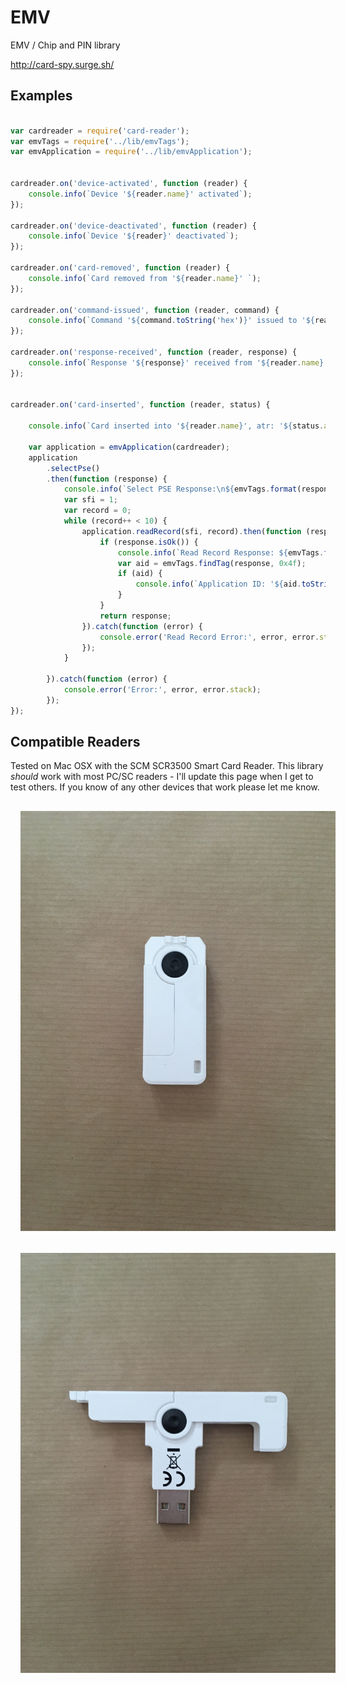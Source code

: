 # EMV 

EMV / Chip and PIN library

http://card-spy.surge.sh/

## Examples

```javascript

var cardreader = require('card-reader');
var emvTags = require('../lib/emvTags');
var emvApplication = require('../lib/emvApplication');


cardreader.on('device-activated', function (reader) {
    console.info(`Device '${reader.name}' activated`);
});

cardreader.on('device-deactivated', function (reader) {
    console.info(`Device '${reader}' deactivated`);
});

cardreader.on('card-removed', function (reader) {
    console.info(`Card removed from '${reader.name}' `);
});

cardreader.on('command-issued', function (reader, command) {
    console.info(`Command '${command.toString('hex')}' issued to '${reader.name}' `);
});

cardreader.on('response-received', function (reader, response) {
    console.info(`Response '${response}' received from '${reader.name}' `);
});


cardreader.on('card-inserted', function (reader, status) {

    console.info(`Card inserted into '${reader.name}', atr: '${status.atr.toString('hex')}'`);

    var application = emvApplication(cardreader);
    application
        .selectPse()
        .then(function (response) {
            console.info(`Select PSE Response:\n${emvTags.format(response)}`);
            var sfi = 1;
            var record = 0;
            while (record++ < 10) {
                application.readRecord(sfi, record).then(function (response) {
                    if (response.isOk()) {
                        console.info(`Read Record Response: ${emvTags.format(response)}`);
                        var aid = emvTags.findTag(response, 0x4f);
                        if (aid) {
                            console.info(`Application ID: '${aid.toString('hex')}`);
                        }
                    }
                    return response;
                }).catch(function (error) {
                    console.error('Read Record Error:', error, error.stack);
                });
            }

        }).catch(function (error) {
            console.error('Error:', error, error.stack);
        });
});


```


## Compatible Readers

Tested on Mac OSX with the SCM SCR3500 Smart Card Reader. 
This library *should* work with most PC/SC readers - I'll update this page when I get to test others.
If you know of any other devices that work please let me know.
 

<div align="center">
   <img src="docs/scr3500-collapsed.JPG" width=600 style="margin:1rem;" />
</div>

<div align="center">
   <img src="docs/scr3500-expanded.JPG" width=600 style="margin:1rem;" />
</div>
